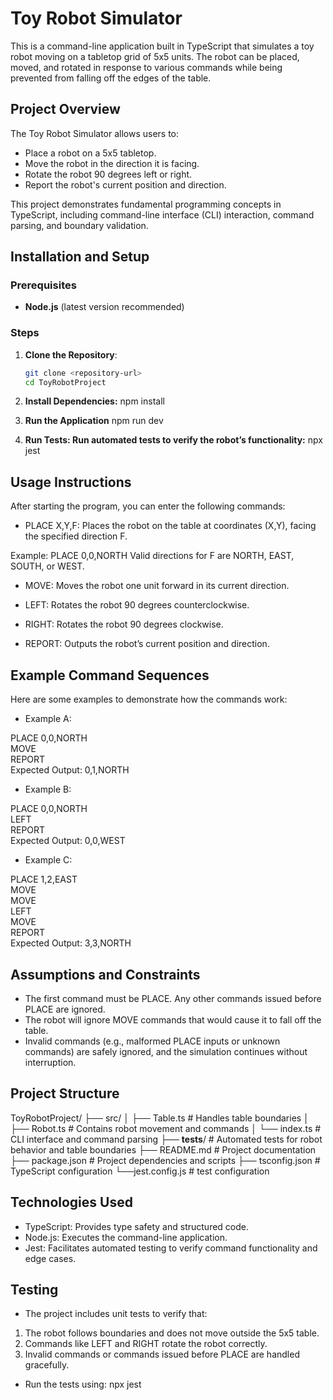 # Toy Robot Simulator

This is a command-line application built in TypeScript that simulates a toy robot moving on a tabletop grid of 5x5 units. The robot can be placed, moved, and rotated in response to various commands while being prevented from falling off the edges of the table.

## Project Overview

The Toy Robot Simulator allows users to:
- Place a robot on a 5x5 tabletop.
- Move the robot in the direction it is facing.
- Rotate the robot 90 degrees left or right.
- Report the robot's current position and direction.

This project demonstrates fundamental programming concepts in TypeScript, including command-line interface (CLI) interaction, command parsing, and boundary validation.

## Installation and Setup

### Prerequisites
- **Node.js** (latest version recommended)

### Steps

1. **Clone the Repository**:
   ```bash
   git clone <repository-url>
   cd ToyRobotProject

2. **Install Dependencies:**
    npm install

3. **Run the Application**
    npm run dev

4. **Run Tests: Run automated tests to verify the robot’s functionality:**
    npx jest

## Usage Instructions
After starting the program, you can enter the following commands:

- PLACE X,Y,F: Places the robot on the table at coordinates (X,Y), facing the specified direction F.

Example: PLACE 0,0,NORTH
Valid directions for F are NORTH, EAST, SOUTH, or WEST.
- MOVE: Moves the robot one unit forward in its current direction.

- LEFT: Rotates the robot 90 degrees counterclockwise.

- RIGHT: Rotates the robot 90 degrees clockwise.

- REPORT: Outputs the robot’s current position and direction.

## Example Command Sequences
Here are some examples to demonstrate how the commands work:

- Example A:

PLACE 0,0,NORTH<br>
MOVE<br>
REPORT<br>
Expected Output: 0,1,NORTH<br>

- Example B:

PLACE 0,0,NORTH<br>
LEFT<br>
REPORT<br>
Expected Output: 0,0,WEST<br>

- Example C:

PLACE 1,2,EAST<br>
MOVE<br>
MOVE<br>
LEFT<br>
MOVE<br>
REPORT<br>
Expected Output: 3,3,NORTH<br>

## Assumptions and Constraints
- The first command must be PLACE. Any other commands issued before PLACE are ignored.
- The robot will ignore MOVE commands that would cause it to fall off the table.
- Invalid commands (e.g., malformed PLACE inputs or unknown commands) are safely ignored, and the simulation continues without interruption.

## Project Structure

ToyRobotProject/
├── src/
│   ├── Table.ts         # Handles table boundaries
│   ├── Robot.ts         # Contains robot movement and commands
│   └── index.ts         # CLI interface and command parsing
├── __tests__/           # Automated tests for robot behavior and table boundaries
├── README.md            # Project documentation
├── package.json         # Project dependencies and scripts
├── tsconfig.json        # TypeScript configuration
└──jest.config.js        # test configuration


## Technologies Used
- TypeScript: Provides type safety and structured code.
- Node.js: Executes the command-line application.
- Jest: Facilitates automated testing to verify command functionality and edge cases.

## Testing
- The project includes unit tests to verify that:

1. The robot follows boundaries and does not move outside the 5x5 table.
2. Commands like LEFT and RIGHT rotate the robot correctly.
3. Invalid commands or commands issued before PLACE are handled gracefully.

- Run the tests using:
 npx jest
